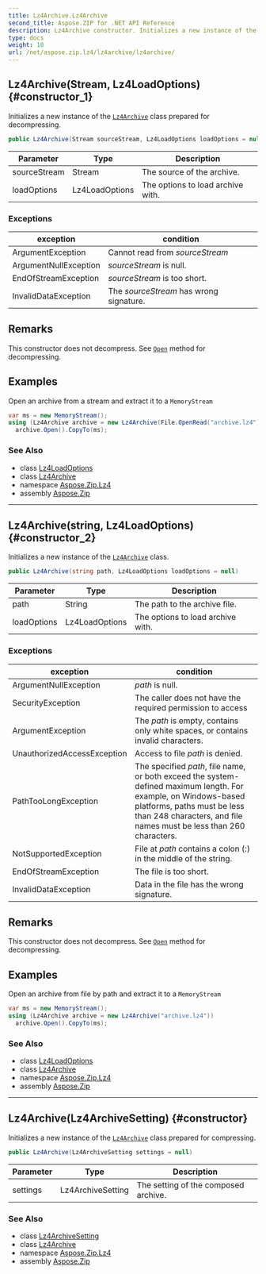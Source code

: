 ```yaml
---
title: Lz4Archive.Lz4Archive
second_title: Aspose.ZIP for .NET API Reference
description: Lz4Archive constructor. Initializes a new instance of the Lz4Archive class prepared for decompressing
type: docs
weight: 10
url: /net/aspose.zip.lz4/lz4archive/lz4archive/
---
```

## Lz4Archive(Stream, Lz4LoadOptions) {#constructor_1}

Initializes a new instance of the [`Lz4Archive`](../) class prepared for decompressing.

```csharp
public Lz4Archive(Stream sourceStream, Lz4LoadOptions loadOptions = null)
```

| Parameter | Type | Description |
| --- | --- | --- |
| sourceStream | Stream | The source of the archive. |
| loadOptions | Lz4LoadOptions | The options to load archive with. |

### Exceptions

| exception | condition |
| --- | --- |
| ArgumentException | Cannot read from *sourceStream* |
| ArgumentNullException | *sourceStream* is null. |
| EndOfStreamException | *sourceStream* is too short. |
| InvalidDataException | The *sourceStream* has wrong signature. |

## Remarks

This constructor does not decompress. See [`Open`](../open/) method for decompressing.

## Examples

Open an archive from a stream and extract it to a `MemoryStream`

```csharp
var ms = new MemoryStream();
using (Lz4Archive archive = new Lz4Archive(File.OpenRead("archive.lz4")))
  archive.Open().CopyTo(ms);
```

### See Also

* class [Lz4LoadOptions](../../lz4loadoptions/)
* class [Lz4Archive](../)
* namespace [Aspose.Zip.Lz4](../../lz4archive/)
* assembly [Aspose.Zip](../../../)

---

## Lz4Archive(string, Lz4LoadOptions) {#constructor_2}

Initializes a new instance of the [`Lz4Archive`](../) class.

```csharp
public Lz4Archive(string path, Lz4LoadOptions loadOptions = null)
```

| Parameter | Type | Description |
| --- | --- | --- |
| path | String | The path to the archive file. |
| loadOptions | Lz4LoadOptions | The options to load archive with. |

### Exceptions

| exception | condition |
| --- | --- |
| ArgumentNullException | *path* is null. |
| SecurityException | The caller does not have the required permission to access |
| ArgumentException | The *path* is empty, contains only white spaces, or contains invalid characters. |
| UnauthorizedAccessException | Access to file *path* is denied. |
| PathTooLongException | The specified *path*, file name, or both exceed the system-defined maximum length. For example, on Windows-based platforms, paths must be less than 248 characters, and file names must be less than 260 characters. |
| NotSupportedException | File at *path* contains a colon (:) in the middle of the string. |
| EndOfStreamException | The file is too short. |
| InvalidDataException | Data in the file has the wrong signature. |

## Remarks

This constructor does not decompress. See [`Open`](../open/) method for decompressing.

## Examples

Open an archive from file by path and extract it to a `MemoryStream`

```csharp
var ms = new MemoryStream();
using (Lz4Archive archive = new Lz4Archive("archive.lz4"))
  archive.Open().CopyTo(ms);
```

### See Also

* class [Lz4LoadOptions](../../lz4loadoptions/)
* class [Lz4Archive](../)
* namespace [Aspose.Zip.Lz4](../../lz4archive/)
* assembly [Aspose.Zip](../../../)

---

## Lz4Archive(Lz4ArchiveSetting) {#constructor}

Initializes a new instance of the [`Lz4Archive`](../) class prepared for compressing.

```csharp
public Lz4Archive(Lz4ArchiveSetting settings = null)
```

| Parameter | Type | Description |
| --- | --- | --- |
| settings | Lz4ArchiveSetting | The setting of the composed archive. |

### See Also

* class [Lz4ArchiveSetting](../../lz4archivesetting/)
* class [Lz4Archive](../)
* namespace [Aspose.Zip.Lz4](../../lz4archive/)
* assembly [Aspose.Zip](../../../)


